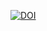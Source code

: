 [![DOI](https://sandbox.zenodo.org/badge/964096982.svg)](https://handle.stage.datacite.org/10.5072/zenodo.252047)
